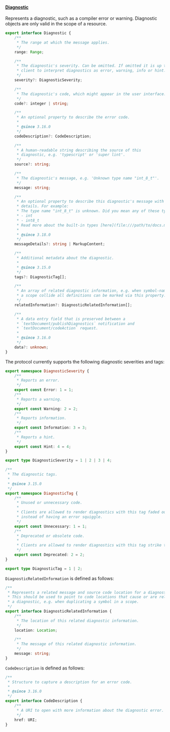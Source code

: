 #### <a href="#diagnostic" name="diagnostic" class="anchor"> Diagnostic </a>

Represents a diagnostic, such as a compiler error or warning. Diagnostic objects are only valid in the scope of a resource.

```typescript
export interface Diagnostic {
	/**
	 * The range at which the message applies.
	 */
	range: Range;

	/**
	 * The diagnostic's severity. Can be omitted. If omitted it is up to the
	 * client to interpret diagnostics as error, warning, info or hint.
	 */
	severity?: DiagnosticSeverity;

	/**
	 * The diagnostic's code, which might appear in the user interface.
	 */
	code?: integer | string;

	/**
	 * An optional property to describe the error code.
	 *
	 * @since 3.16.0
	 */
	codeDescription?: CodeDescription;

	/**
	 * A human-readable string describing the source of this
	 * diagnostic, e.g. 'typescript' or 'super lint'.
	 */
	source?: string;

	/**
	 * The diagnostic's message, e.g. 'Unknown type name "int_8_t"'.
	 */
	message: string;

	/**
	 * An optional property to describe this diagnostic's message with more
	 * details. For example:
	 * The type name "int_8_t" is unknown. Did you mean any of these types?
	 * - int
	 * - int8_t
	 * Read more about the built-in types [here](file:///path/to/docs.md).
	 *
	 * @since 3.18.0
	 */
	messageDetails?: string | MarkupContent;

	/**
	 * Additional metadata about the diagnostic.
	 *
	 * @since 3.15.0
	 */
	tags?: DiagnosticTag[];

	/**
	 * An array of related diagnostic information, e.g. when symbol-names within
	 * a scope collide all definitions can be marked via this property.
	 */
	relatedInformation?: DiagnosticRelatedInformation[];

	/**
	 * A data entry field that is preserved between a
	 * `textDocument/publishDiagnostics` notification and
	 * `textDocument/codeAction` request.
	 *
	 * @since 3.16.0
	 */
	data?: unknown;
}
```

The protocol currently supports the following diagnostic severities and tags:

<div class="anchorHolder"><a href="#diagnosticSeverity" name="diagnosticSeverity" class="linkableAnchor"></a></div>

```typescript
export namespace DiagnosticSeverity {
	/**
	 * Reports an error.
	 */
	export const Error: 1 = 1;
	/**
	 * Reports a warning.
	 */
	export const Warning: 2 = 2;
	/**
	 * Reports information.
	 */
	export const Information: 3 = 3;
	/**
	 * Reports a hint.
	 */
	export const Hint: 4 = 4;
}

export type DiagnosticSeverity = 1 | 2 | 3 | 4;
```

<div class="anchorHolder"><a href="#diagnosticTag" name="diagnosticTag" class="linkableAnchor"></a></div>

```typescript
/**
 * The diagnostic tags.
 *
 * @since 3.15.0
 */
export namespace DiagnosticTag {
	/**
	 * Unused or unnecessary code.
	 *
	 * Clients are allowed to render diagnostics with this tag faded out
	 * instead of having an error squiggle.
	 */
	export const Unnecessary: 1 = 1;
	/**
	 * Deprecated or obsolete code.
	 *
	 * Clients are allowed to render diagnostics with this tag strike through.
	 */
	export const Deprecated: 2 = 2;
}

export type DiagnosticTag = 1 | 2;
```

`DiagnosticRelatedInformation` is defined as follows:

<div class="anchorHolder"><a href="#diagnosticRelatedInformation" name="diagnosticRelatedInformation" class="linkableAnchor"></a></div>

```typescript
/**
 * Represents a related message and source code location for a diagnostic.
 * This should be used to point to code locations that cause or are related to
 * a diagnostic, e.g. when duplicating a symbol in a scope.
 */
export interface DiagnosticRelatedInformation {
	/**
	 * The location of this related diagnostic information.
	 */
	location: Location;

	/**
	 * The message of this related diagnostic information.
	 */
	message: string;
}
```

`CodeDescription` is defined as follows:

<div class="anchorHolder"><a href="#codeDescription" name="codeDescription" class="linkableAnchor"></a></div>

```typescript
/**
 * Structure to capture a description for an error code.
 *
 * @since 3.16.0
 */
export interface CodeDescription {
	/**
	 * A URI to open with more information about the diagnostic error.
	 */
	href: URI;
}
```
